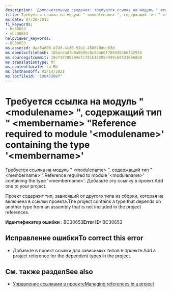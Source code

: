 ```yaml
---
description: 'Дополнительные сведения: требуется ссылка на модуль " <modulename> ", содержащий тип " <membername> "'
title: Требуется ссылка на модуль " <modulename> ", содержащий тип " <membername> "
ms.date: 07/20/2015
f1_keywords:
- bc30653
- vbc30653
helpviewer_keywords:
- BC30653
ms.assetid: dad8a808-d7d3-4c80-91b1-458070dec63d
ms.openlocfilehash: 186acdadfb9a0b95c8c8a460f7894367b6f32945
ms.sourcegitcommit: 10e719780594efc781b15295e499c66f316068b8
ms.translationtype: MT
ms.contentlocale: ru-RU
ms.lasthandoff: 02/14/2021
ms.locfileid: "100472087"
---
```

# <a name="reference-required-to-module-modulename-containing-the-type-membername"></a><span data-ttu-id="95ca4-103">Требуется ссылка на модуль " \<modulename> ", содержащий тип " \<membername> "</span><span class="sxs-lookup"><span data-stu-id="95ca4-103">Reference required to module '\<modulename>' containing the type '\<membername>'</span></span>

<span data-ttu-id="95ca4-104">Требуется ссылка на модуль " \<modulename> ", содержащий тип " \<membername> ".</span><span class="sxs-lookup"><span data-stu-id="95ca4-104">Reference required to module '\<modulename>' containing the type '\<membername>'.</span></span> <span data-ttu-id="95ca4-105">Добавьте эту ссылку в проект.</span><span class="sxs-lookup"><span data-stu-id="95ca4-105">Add one to your project.</span></span>  
  
 <span data-ttu-id="95ca4-106">Проект содержит тип, зависящий от другого типа из сборки, которая не включена в ссылки проекта.</span><span class="sxs-lookup"><span data-stu-id="95ca4-106">The project contains a type that depends on another type from an assembly that is not included in the project references.</span></span>  
  
 <span data-ttu-id="95ca4-107">**Идентификатор ошибки** : BC30653</span><span class="sxs-lookup"><span data-stu-id="95ca4-107">**Error ID:** BC30653</span></span>  
  
## <a name="to-correct-this-error"></a><span data-ttu-id="95ca4-108">Исправление ошибки</span><span class="sxs-lookup"><span data-stu-id="95ca4-108">To correct this error</span></span>  
  
- <span data-ttu-id="95ca4-109">Добавьте в проект ссылки для зависимых типов в проекте.</span><span class="sxs-lookup"><span data-stu-id="95ca4-109">Add a project reference for the dependent types in the project.</span></span>  
  
## <a name="see-also"></a><span data-ttu-id="95ca4-110">См. также раздел</span><span class="sxs-lookup"><span data-stu-id="95ca4-110">See also</span></span>

- [<span data-ttu-id="95ca4-111">Управление ссылками в проекте</span><span class="sxs-lookup"><span data-stu-id="95ca4-111">Managing references in a project</span></span>](/visualstudio/ide/managing-references-in-a-project)
